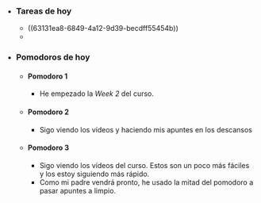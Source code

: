 - ### Tareas de hoy
	- ((63131ea8-6849-4a12-9d39-becdff55454b))
	-
- ### Pomodoros de hoy
	- #### Pomodoro 1
		- He empezado la *Week 2* del curso.
	- #### Pomodoro 2
		- Sigo viendo los vídeos y haciendo mis apuntes en los descansos
	- #### Pomodoro 3
		- Sigo viendo los vídeos del curso. Estos son un poco más fáciles y los estoy siguiendo más rápido.
		- Como mi padre vendrá pronto, he usado la mitad del pomodoro a pasar apuntes a limpio.